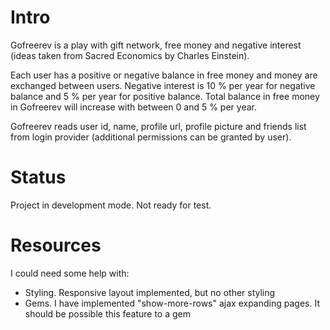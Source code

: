 Intro
=====

Gofreerev is a play with gift network, free money and negative interest (ideas taken from Sacred Economics by Charles Einstein).

Each user has a positive or negative balance in free money and money are exchanged between users.
Negative interest is 10 % per year for negative balance and 5 % per year for positive balance.
Total balance in free money in Gofreerev will increase with between 0 and 5 % per year.

Gofreerev reads user id, name, profile url, profile picture and friends list from login provider (additional permissions can be granted by user).


Status
======

Project in development mode. Not ready for test.


Resources
=========

I could need some help with:
- Styling. Responsive layout implemented, but no other styling
- Gems. I have implemented "show-more-rows" ajax expanding pages. It should be possible this feature to a gem
